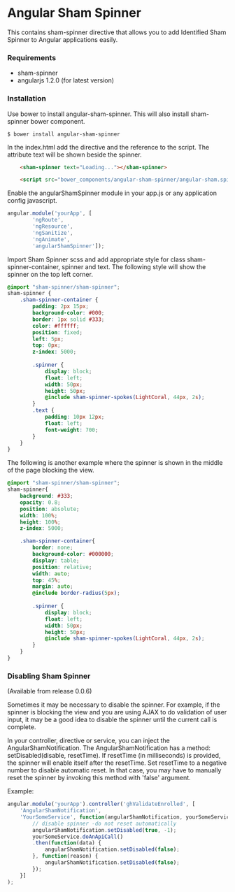 # Angular Sham Spinner

This contains sham-spinner directive that allows you to add Identified Sham
Spinner to Angular applications easily.

### Requirements
- sham-spinner
- angularjs 1.2.0 (for latest version)

### Installation

Use bower to install angular-sham-spinner. This will also install sham-spinner
bower component.

````
$ bower install angular-sham-spinner
````

In the index.html add the directive and the reference to the script. The
attribute text will be shown beside the spinner.

```html
    <sham-spinner text="Loading..."></sham-spinner>

    <script src="bower_components/angular-sham-spinner/angular-sham.spinner.js"></script>

```

Enable the angularShamSpinner module in your app.js or any application config
javascript.
```js
angular.module('yourApp', [
        'ngRoute',
        'ngResource',
        'ngSanitize',
        'ngAnimate',
        'angularShamSpinner']);
```

Import Sham Spinner scss and add appropriate style for class
sham-spinner-container, spinner and text. The following style will
show the spinner on the top left corner.

```scss
@import "sham-spinner/sham-spinner";
sham-spinner {
    .sham-spinner-container {
        padding: 2px 15px;
        background-color: #000;
        border: 1px solid #333;
        color: #ffffff;
        position: fixed;
        left: 5px;
        top: 0px;
        z-index: 5000;
    
        .spinner {
            display: block;
            float: left;
            width: 50px;
            height: 50px;
            @include sham-spinner-spokes(LightCoral, 44px, 2s);
        }
        .text {
            padding: 10px 12px;
            float: left;
            font-weight: 700;
        }
    }
}
```

The following is another example where the spinner is shown in the 
middle of the page blocking the view.

```scss
@import "sham-spinner/sham-spinner";
sham-spinner{
    background: #333;
    opacity: 0.8;
    position: absolute;
    width: 100%;
    height: 100%;
    z-index: 5000;

    .sham-spinner-container{
        border: none;
        background-color: #000000;
        display: table;
        position: relative;
        width: auto;
        top: 45%;
        margin: auto;
        @include border-radius(5px);
    
        .spinner {
            display: block;
            float: left;
            width: 50px;
            height: 50px;
            @include sham-spinner-spokes(LightCoral, 44px, 2s);
        }
    }
}
```

### Disabling Sham Spinner
(Available from release 0.0.6)

Sometimes it may be necessary to disable the spinner. For example, if the spinner is blocking the
view and you are using AJAX to do validation of user input, it may be a good idea to disable the
spinner until the current call is complete.

In your controller, directive or service, you can inject the AngularShamNotification.
The AngularShamNotification has a method: setDisabled(disable, resetTime). If resetTime
(in milliseconds) is provided, the spinner will enable itself after the resetTime. Set resetTime
to a negative number to disable automatic reset. In that case, you may have to manually reset
the spinner by invoking this method with 'false' argument.


Example:

```js
angular.module('yourApp').controller('ghValidateEnrolled', [
    'AngularShamNotification',
    'YourSomeService', function(angularShamNotification, yourSomeService) {
        // disable spinner -do not reset automatically
        angularShamNotification.setDisabled(true, -1);
        yourSomeService.doAnApiCall()
        .then(function(data) {
            angularShamNotification.setDisabled(false);
        }, function(reason) {
            angularShamNotification.setDisabled(false);
        });
    }]
);

```
